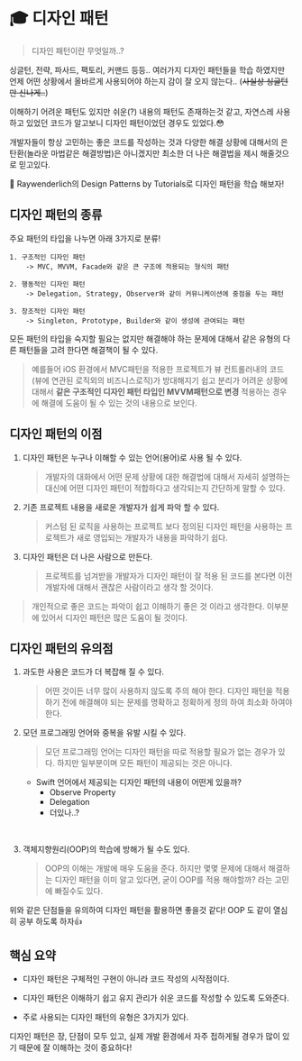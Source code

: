 # :mortar_board: 디자인 패턴

> 디자인 패턴이란 무엇일까..?

싱글턴, 전략, 파사드, 팩토리, 커맨드 등등.. 여러가지 디자인 패턴들을 학습 하였지만 언제 어떤 상황에서 올바르게 사용되어야 하는지 감이 잘 오지 않는다..
(~~사실상 싱글턴만 신나게..~~)

이해하기 어려운 패턴도 있지만 쉬운(?) 내용의 패턴도 존재하는것 같고, 자연스레 사용하고 있었던 코드가 알고보니 디자인 패턴이었던 경우도 있었다.:flushed:

개발자들이 항상 고민하는 좋은 코드를 작성하는 것과 다양한 해결 상황에 대해서의 은탄환(놀라운 마법같은 해결방법)은 아니겠지만 최소한 더 나은 해결법을 제시 해줄것으로 믿고있다.

:closed_book: Raywenderlich의 Design Patterns by Tutorials로 디자인 패턴을 학습 해보자!

## 디자인 패턴의 종류

주요 패턴의 타입을 나누면 아래 3가지로 분류!

    1. 구조적인 디자인 패턴
        -> MVC, MVVM, Facade와 같은 큰 구조에 적용되는 형식의 패턴  

    2. 행동적인 디자인 패턴
        -> Delegation, Strategy, Observer와 같이 커뮤니케이션에 중점을 두는 패턴

    3. 창조적인 디자인 패턴
        -> Singleton, Prototype, Builder와 같이 생성에 관여되는 패턴

모든 패턴의 타입을 숙지할 필요는 없지만 해결해야 하는 문제에 대해서 같은 유형의 다른 패턴들을 고려 한다면 해결책이 될 수 있다.

> 예를들어 iOS 환경에서 MVC패턴을 적용한 프로젝트가 뷰 컨트롤러내의 코드(뷰에 연관된 로직외의 비즈니스로직)가 방대해지기 쉽고 
> 분리가 어려운 상황에 대해서 **같은 구조적인 디자인 패턴 타입인 MVVM패턴으로 변경** 적용하는 경우에 해결에 도움이 될 수 있는 것의 내용으로 보인다.

## 디자인 패턴의 이점

1. 디자인 패턴은 누구나 이해할 수 있는 언어(용어)로 사용 될 수 있다.
    > 개발자의 대화에서 어떤 문제 상황에 대한 해결법에 대해서 자세히 설명하는 대신에 어떤 디자인 패턴이 적합하다고 생각되는지 간단하게 말할 수 있다.

2. 기존 프로젝트 내용을 새로운 개발자가 쉽게 파악 할 수 있다.
    > 커스텀 된 로직을 사용하는 프로젝트 보다 정의된 디자인 패턴을 사용하는 프로젝트가 새로 영입되는 개발자가 내용을 파악하기 쉽다.

3. 디자인 패턴은 더 나은 사람으로 만든다.
    > 프로젝트를 넘겨받을 개발자가 디자인 패턴이 잘 적용 된 코드를 본다면 이전 개발자에 대해서 괜찮은 사람이라고 생각 할 것이다.

> 개인적으로 좋은 코드는 파악이 쉽고 이해하기 좋은 것 이라고 생각한다. 이부분에 있어서 디자인 패턴은 많은 도움이 될 것이다.

## 디자인 패턴의 유의점

1. 과도한 사용은 코드가 더 복잡해 질 수 있다.
    > 어떤 것이든 너무 많이 사용하지 않도록 주의 해야 한다. 디자인 패턴을 적용하기 전에 해결해야 되는 문제를 명확하고 정확하게 정의 하여 최소화 하여야 한다.

2. 모던 프로그래밍 언어와 중복을 유발 시킬 수 있다.
    > 모던 프로그래밍 언어는 디자인 패턴을 따로 적용할 필요가 없는 경우가 있다. 하지만 일부분이며 모든 패턴이 제공되는 것은 아니다.

   * Swift 언어에서 제공되는 디자인 패턴의 내용이 어떤게 있을까?
     * Observe Property
     * Delegation
     * 더있나..?
<br>

3. 객체지향원리(OOP)의 학습에 방해가 될 수도 있다.
    > OOP의 이해는 개발에 매우 도움을 준다. 하지만 몇몇 문제에 대해서 해결하는 디자인 패턴을 이미 알고 있다면, 굳이 OOP를 적용 해야할까? 라는 고민에 빠질수도 있다.

위와 같은 단점들을 유의하여 디자인 패턴을 활용하면 좋을것 같다! OOP 도 같이 열심히 공부 하도록 하자:thumbsup:

## 핵심 요약

* 디자인 패턴은 구체적인 구현이 아니라 코드 작성의 시작점이다.
  
* 디자인 패턴은 이해하기 쉽고 유지 관리가 쉬운 코드를 작성할 수 있도록 도와준다.

* 주로 사용되는 디자인 패턴의 유형은 3가지가 있다.

디자인 패턴은 장, 단점이 모두 있고, 실제 개발 환경에서 자주 접하게될 경우가 많이 있기 때문에 잘 이해하는 것이 중요하다!
